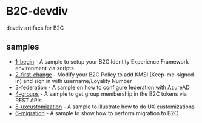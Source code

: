 # B2C-devdiv
devdiv artifacs for B2C

## samples

- [1-begin](./1-begin) - A sample to setup your B2C Identity Experience Framework environment via scripts
- [2-first-change](./2-first-change) - Modify your B2C Policy to add KMSI (Keep-me-signed-in) and sign in with username/Loyality Number
- [3-federation](./3-federation) - A sample on how to configure federation with AzureAD
- [4-groups](./4-groups) - A sample to get group membership in the B2C tokens via REST APIs
- [5-uxcustomization](./5-uxcustomization) - A sample to illustrate how to do UX customizations
- [6-migration](https://github.com/azure-ad-b2c/samples/tree/master/policies/signin-migration) - A sample to show how to perform migration to B2C